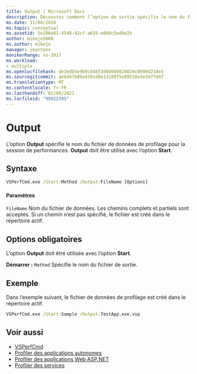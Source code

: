 ```yaml
---
title: Output | Microsoft Docs
description: Découvrez comment l’option de sortie spécifie le nom du fichier de données de profilage pour la session de performance. Output doit être utilisé avec l’option Start.
ms.date: 11/04/2016
ms.topic: conceptual
ms.assetid: 5e286e61-4548-42cf-a635-e608c5edbe2b
author: mikejo5000
ms.author: mikejo
manager: jmartens
monikerRange: vs-2017
ms.workload:
- multiple
ms.openlocfilehash: de3edb5e9b9c04b53d6b669828020c0999d218e5
ms.sourcegitcommit: ae6d47b09a439cd0e13180f5e89510e3e347fd47
ms.translationtype: MT
ms.contentlocale: fr-FR
ms.lasthandoff: 02/08/2021
ms.locfileid: "99922395"
---
```

# <a name="output"></a>Output
L’option **Output** spécifie le nom du fichier de données de profilage pour la session de performances. **Output** doit être utilisé avec l’option **Start**.

## <a name="syntax"></a>Syntaxe

```cmd
VSPerfCmd.exe /Start:Method /Output:FileName [Options]
```

#### <a name="parameters"></a>Paramètres
 `FileName` Nom du fichier de données. Les chemins complets et partiels sont acceptés. Si un chemin n’est pas spécifié, le fichier est créé dans le répertoire actif.

## <a name="required-options"></a>Options obligatoires
 L’option **Output** doit être utilisée avec l’option **Start**.

 **Démarrer :** `Method` Spécifie le nom du fichier de sortie.

## <a name="example"></a>Exemple
 Dans l’exemple suivant, le fichier de données de profilage est créé dans le répertoire actif.

```cmd
VSPerfCmd.exe /Start:Sample /Output:TestApp.exe.vsp
```

## <a name="see-also"></a>Voir aussi
- [VSPerfCmd](../profiling/vsperfcmd.md)
- [Profiler des applications autonomes](../profiling/command-line-profiling-of-stand-alone-applications.md)
- [Profiler des applications Web ASP.NET](../profiling/command-line-profiling-of-aspnet-web-applications.md)
- [Profiler des services](../profiling/command-line-profiling-of-services.md)
